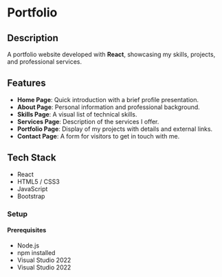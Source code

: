 # Portfolio  

## Description  
A portfolio website developed with **React**, showcasing my skills, projects, and professional services.  

## Features  
- **Home Page**: Quick introduction with a brief profile presentation.  
- **About Page**: Personal information and professional background.  
- **Skills Page**: A visual list of technical skills.  
- **Services Page**: Description of the services I offer.  
- **Portfolio Page**: Display of my projects with details and external links.  
- **Contact Page**: A form for visitors to get in touch with me.  

## Tech Stack  
- React  
- HTML5 / CSS3  
- JavaScript  
- Bootstrap  

### Setup  
#### Prerequisites  
- Node.js 
- npm installed
- Visual Studio 2022
- Visual Studio 2022



